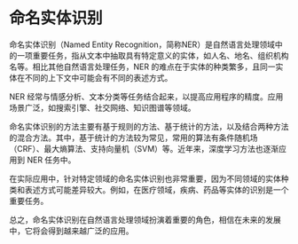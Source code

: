 # 命名实体识别

命名实体识别（Named Entity Recognition，简称NER）是自然语言处理领域中的一项重要任务，指从文本中抽取具有特定意义的实体，如人名、地名、组织机构名等。相比其他自然语言处理任务，NER 的难点在于实体的种类繁多，且同一实体在不同的上下文中可能会有不同的表述方式。

NER 经常与情感分析、文本分类等任务结合起来，以提高应用程序的精度。应用场景广泛，如搜索引擎、社交网络、知识图谱等领域。

命名实体识别的方法主要有基于规则的方法、基于统计的方法，以及结合两种方法的混合方法。其中，基于统计的方法较为常见，常用的算法有条件随机场（CRF）、最大熵算法、支持向量机（SVM）等。近年来，深度学习方法也逐渐应用到 NER 任务中。

在实际应用中，针对特定领域的命名实体识别也非常重要，因为不同领域的实体种类和表述方式可能差异较大。例如，在医疗领域，疾病、药品等实体的识别是一个重要任务。

总之，命名实体识别在自然语言处理领域扮演着重要的角色，相信在未来的发展中，它将会得到越来越广泛的应用。